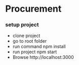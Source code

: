 # Procurement

### setup project ###

* clone project
* go to root folder
* run command npm install
* run project npm start
* Browse http://localhost:3000


